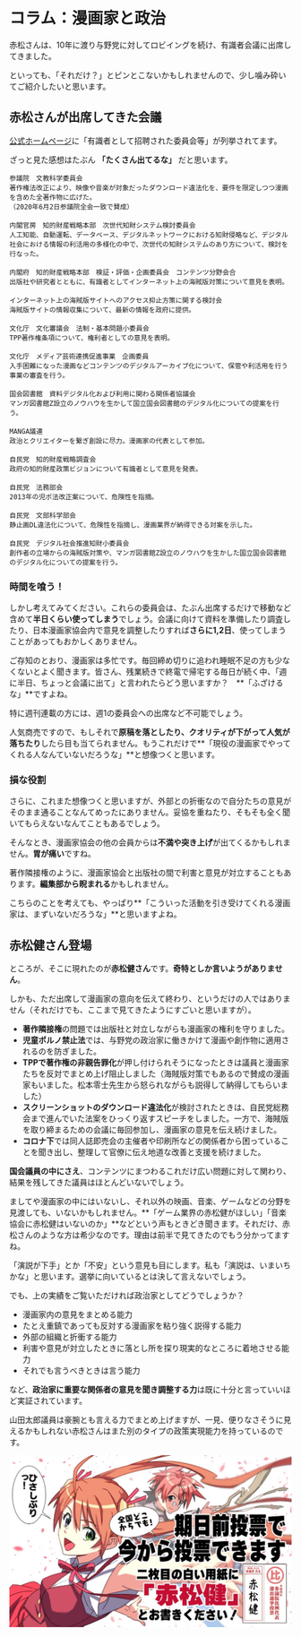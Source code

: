 # コラム：漫画家と政治

赤松さんは、10年に渡り与野党に対してロビイングを続け、有識者会議に出席してきました。

といっても、「それだけ？」とピンとこないかもしれませんので、少し噛み砕いてご紹介したいと思います。

## 赤松さんが出席してきた会議

[公式ホームページ](https://kenakamatsu.jp/profile)に「有識者として招聘された委員会等」が列挙されてます。

ざっと見た感想はたぶん **「たくさん出てるな」** だと思います。

```
参議院　文教科学委員会
著作権法改正により、映像や音楽が対象だったダウンロード違法化を、要件を限定しつつ漫画を含めた全著作物に広げた。
（2020年6月2日参議院全会一致で賛成）

内閣官房　知的財産戦略本部　次世代知財システム検討委員会
人工知能、自動運転、データベース、デジタルネットワークにおける知財侵略など、デジタル社会における情報の利活用の多様化の中で、次世代の知財システムのあり方について、検討を行なった。

内閣府　知的財産戦略本部　検証・評価・企画委員会　コンテンツ分野会合
出版社や研究者とともに、有識者としてインターネット上の海賊版対策について意見を表明。

インターネット上の海賊版サイトへのアクセス抑止方策に関する検討会
海賊版サイトの情報収集について、最新の情報を政府に提供。

文化庁　文化審議会　法制・基本問題小委員会
TPP著作権条項について、権利者としての意見を表明。

文化庁　メディア芸術連携促進事業　企画委員
入手困難になった漫画などコンテンツのデジタルアーカイブ化について、保管や利活用を行う事業の審査を行う。

国会図書館　資料デジタル化および利用に関わる関係者協議会
マンガ図書館Z設立のノウハウを生かして国立国会図書館のデジタル化についての提案を行う。

MANGA議連
政治とクリエイターを繋ぎ創設に尽力。漫画家の代表として参加。

自民党　知的財産戦略調査会
政府の知的財産政策ビジョンについて有識者として意見を発表。

自民党　法務部会
2013年の児ポ法改正案について、危険性を指摘。

自民党　文部科学部会
静止画DL違法化について、危険性を指摘し、漫画業界が納得できる対案を示した。

自民党　デジタル社会推進知財小委員会
創作者の立場からの海賊版対策や、マンガ図書館Z設立のノウハウを生かした国立国会図書館のデジタル化についての提案を行う。
```

### 時間を喰う！

しかし考えてみてください。これらの委員会は、たぶん出席するだけで移動など含めて**半日くらい使ってしまう**でしょう。会議に向けて資料を準備したり調査したり、日本漫画家協会内で意見を調整したりすれば**さらに1,2日**、使ってしまうことがあってもおかしくありません。

ご存知のとおり、漫画家は多忙です。毎回締め切りに追われ睡眠不足の方も少なくないとよく聞きます。皆さん、残業続きで終電で帰宅する毎日が続く中、「週に半日、ちょっと会議に出て」と言われたらどう思いますか？　**「ふざけるな」**ですよね。

特に週刊連載の方には、週1の委員会への出席など不可能でしょう。

人気商売ですので、もしそれで**原稿を落としたり、クオリティが下がって人気が落ちたり**したら目も当てられません。もうこれだけで**「現役の漫画家でやってくれる人なんていないだろうな」**と想像つくと思います。

### 損な役割

さらに、これまた想像つくと思いますが、外部との折衝なので自分たちの意見がそのまま通ることなんてめったにありません。妥協を重ねたり、そもそも全く聞いてもらえないなんてこともあるでしょう。

そんなとき、漫画家協会の他の会員からは**不満や突き上げ**が出てくるかもしれません。**胃が痛い**ですね。

著作隣接権のように、漫画家協会と出版社の間で利害と意見が対立することもあります。**編集部から睨まれる**かもしれません。

こちらのことを考えても、やっぱり**「こういった活動を引き受けてくれる漫画家は、まずいないだろうな」**と思いますよね。

## 赤松健さん登場

ところが、そこに現れたのが**赤松健さん**です。**奇特としか言いようがありません**。

しかも、ただ出席して漫画家の意向を伝えて終わり、というだけの人ではありません（それだけでも、ここまで見てきたようにすごいと思いますが）。

- **著作隣接権**の問題では出版社と対立しながらも漫画家の権利を守りました。
- **児童ポルノ禁止法**では、与野党の政治家に働きかけて漫画や創作物に適用されるのを防ぎました。
- **TPPで著作権の非親告罪化**が押し付けられそうになったときは議員と漫画家たちを反対でまとめ上げ阻止しました（海賊版対策でもあるので賛成の漫画家もいました。松本零士先生から怒られながらも説得して納得してもらいました）
- **スクリーンショットのダウンロード違法化**が検討されたときは、自民党総務会まで進んでいた法案をひっくり返すスピーチをしました。一方で、海賊版を取り締まるための会議に毎回参加し、漫画家の意見を伝え続けました。
- **コロナ下**では同人誌即売会の主催者や印刷所などの関係者から困っていることを聞き出し、整理して官僚に伝え地道な改善と支援を続けました。

**国会議員の中にさえ**、コンテンツにまつわるこれだけ広い問題に対して関わり、結果を残してきた議員はほとんどいないでしょう。

ましてや漫画家の中にはいないし、それ以外の映画、音楽、ゲームなどの分野を見渡しても、いないかもしれません。**「ゲーム業界の赤松健がほしい」「音楽協会に赤松健はいないのか」**などという声もときどき聞きます。それだけ、赤松さんのような方は希少なのです。理由は前半で見てきたのでもう分かってますね。

「演説が下手」とか「不安」という意見も目にします。私も「演説は、いまいちかな」と思います。選挙に向いているとは決して言えないでしょう。

でも、上の実績をご覧いただければ政治家としてどうでしょうか？

- 漫画家内の意見をまとめる能力
- たとえ重鎮であっても反対する漫画家を粘り強く説得する能力
- 外部の組織と折衝する能力
- 利害や意見が対立したときに落とし所を探り現実的なところに着地させる能力
- それでも言うべきときは言う能力

など、**政治家に重要な関係者の意見を聞き調整する力**は既に十分と言っていいほど実証されています。

山田太郎議員は豪腕とも言える力でまとめ上げますが、一見、便りなさそうに見えるかもしれない赤松さんはまた別のタイプの政策実現能力を持っているのです。

<img src="/assets/images/FWtO4R3VUAEeHvj.jpeg" width="800px">

